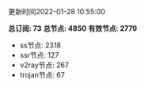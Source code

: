 更新时间2022-01-28 10:55:00

**总订阅: 73**
**总节点: 4850**
**有效节点: 2779**
- ss节点: 2318
- ssr节点: 127
- v2ray节点: 267
- trojan节点: 67
